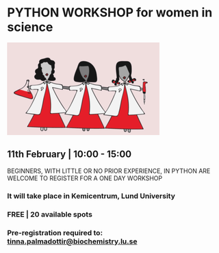 # PYTHON WORKSHOP for women in science

![Alt text](images/rmws.png)


## 11th February | 10:00 - 15:00

BEGINNERS, WITH LITTLE OR NO PRIOR EXPERIENCE, IN PYTHON ARE WELCOME TO REGISTER FOR A ONE DAY WORKSHOP

### It will take place in Kemicentrum, Lund University
### FREE | 20 available spots
### Pre-registration required to: tinna.palmadottir@biochemistry.lu.se
